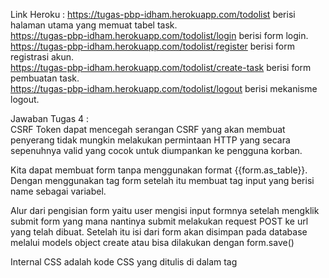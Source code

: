 Link Heroku :
 https://tugas-pbp-idham.herokuapp.com/todolist berisi halaman utama yang memuat tabel task. <br>
 https://tugas-pbp-idham.herokuapp.com/todolist/login berisi form login.<br>
 https://tugas-pbp-idham.herokuapp.com/todolist/register berisi form registrasi akun.<br>
 https://tugas-pbp-idham.herokuapp.com/todolist/create-task berisi form pembuatan task.<br>
 https://tugas-pbp-idham.herokuapp.com/todolist/logout berisi mekanisme logout.<br>

Jawaban Tugas 4 :<br>
CSRF Token dapat mencegah serangan CSRF yang akan membuat penyerang tidak mungkin melakukan permintaan HTTP yang secara sepenuhnya valid yang cocok untuk diumpankan ke pengguna korban.<br>

Kita dapat membuat form tanpa menggunakan format {{form.as_table}}. Dengan menggunakan tag form setelah itu membuat tag input yang berisi name sebagai variabel.<br>

Alur dari pengisian form yaitu user mengisi input formnya setelah mengklik submit form yang mana nantinya submit melakukan request POST ke url yang telah dibuat. Setelah itu isi dari form akan disimpan pada database melalui models object create atau bisa dilakukan dengan form.save()<br>

Internal CSS adalah kode CSS yang ditulis di dalam tag <style> dan kode HTML dituliskan di bagian atas (header) file HTML. Internal CSS dapat digunakan untuk membuat tampilan pada satu halaman website dan tidak digunakan pada halaman website yang lain.<br>

Manfaat Internal CSS : <br>
Perubahan pada Internal CSS hanya berlaku pada satu halaman saja.<br>
Tidak perlu melakukan upload beberapa file karena HTML dan CSS berada dalam satu file.<br>
Class dan ID bisa digunakan oleh internal stylesheet.<br>

Kekurangan Internal CSS : <br>
Tidak efisien apabila ingin menggunakan CSS yang sama dalam beberapa file.<br>
Membuat performa website lebih lemot. Sebab, CSS yang berbeda-beda akan mengakibatkan loading ulang setiap kali Anda ganti halaman website.<br>

Eksternal CSS adalah kode CSS yang ditulis terpisah dengan kode HTML Eksternal CSS ditulis di sebuah file khusus yang berekstensi .css. <br>

Manfaat External CSS : <br>
Ukuran file HTML akan menjadi lebih kecil dan struktur dari kode HTML jadi lebih rapi.<br>
Loading website menjadi lebih cepat.<br>
File CSS dapat digunakan di beberapa halaman website sekaligus. <br>

Kekurangan External CSS : 
Halaman akan menjadi berantakan, ketika file CSS gagal dipanggil oleh file HTML. Hal ini terjadi disebabkan karena koneksi internet yang lambat.<br>

Inline CSS adalah kode CSS yang ditulis langsung pada atribut elemen HTML.<br>

Manfaat Inline CSS : <br>
Sangat membantu ketika ingin menguji dan melihat perubahan pada satu elemen. <br>
Berguna untuk memperbaiki kode dengan cepat. <br>
Proses permintaan HTTP yang lebih kecil dan proses load website akan lebih cepat.<br>

Kekurangan Inline CSS : <br>
Tidak efisien karena Inline style CSS hanya bisa diterapkan pada satu elemen HTML. <br>

Tag HTLM : <br>
form Tag untuk membuat sebuah form <br>
!DOCTYPE Tag untuk menentukan tipe dokumen<br>
html Tag untuk membuat sebuah dokumen HTML<br>
title Tag untuk membuat judul dari sebuah halaman<br>
body Tag untuk membuat tubuh dari sebuah halaman<br>
h1 sampai h6 Tag untuk membuat heading<br>
p Tag untuk membuat paragraf<br>
br Tag Memasukan satu baris putus<br>
div Tag untuk membuat sebuah bagian dalam dokumen<br>
style Tag untuk membuat informasi style untuk dokumen<br>
Scripts Tag untuk membuat scripts untuk dokumen<br>

Selector CSS :<br>
Selektor Tag Selektor ini akan memilih elemen berdasarkan nama tag.<br>
Selektor Class Selektor ini akan memilih elemen berdasarkan nama class.<br>
Selektor ID Selektor ini akan memilih elemen berdasarkan ID<br>
